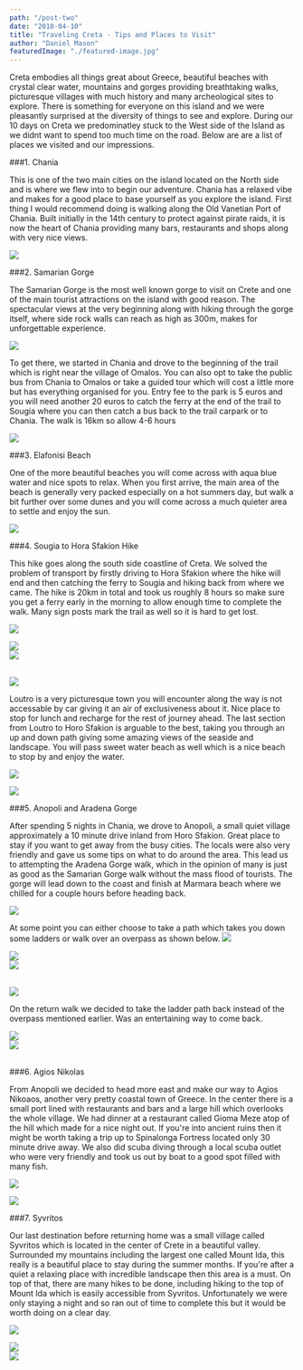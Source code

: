 ```yaml
---
path: "/post-two"
date: "2018-04-10"
title: "Traveling Creta - Tips and Places to Visit"
author: "Daniel Mason"
featuredImage: "./featured-image.jpg"
---
```


Creta embodies all things great about Greece, beautiful beaches with crystal clear water, mountains and gorges providing breathtaking walks, picturesque villages with much history and many archeological sites to explore. There is something for everyone on this island and we were pleasantly surprised at the diversity of things to see and explore. During our 10 days on Creta we predominatley stuck to the West side of the Island as we didnt want to spend too much time on the road. Below are are a list of places we visited and our impressions.



###1. Chania

This is one of the two main cities on the island located on the North side and is where we flew into to begin our adventure. Chania has a relaxed vibe and makes for a good place to base yourself as you explore the island. First thing I would recommend doing is walking along the Old Vanetian Port of Chania. Built initially in the 14th century to protect against pirate raids, it is now the heart of Chania providing many bars, restaurants and shops along with very nice views.

![](/images/chania.jpg)

###2. Samarian Gorge

The Samarian Gorge is the most well known gorge to visit on Crete and one of the main tourist attractions on the island with good reason. The spectacular views at the very beginning along with hiking through the gorge itself, where side rock walls can reach as high as 300m, makes for unforgettable experience.

![](/images/view-samaria.jpg)

To get there, we started in Chania and drove to the beginning of the trail which is right near the village of Omalos. You can also opt to take the public bus from Chania to Omalos or take a guided tour which will cost a little more but has everything organised for you. Entry fee to the park is 5 euros and you will need another 20 euros to catch the ferry at the end of the trail to Sougia where you can then catch a bus back to the trail carpark or to Chania. The walk is 16km so allow 4-6 hours

![](/images/ferry_view.jpg)

###3. Elafonisi Beach

One of the more beautiful beaches you will come across with aqua blue water and nice spots to relax. When you first arrive, the main area of the beach is generally very packed especially on a hot summers day, but walk a bit further over some dunes and you will come across a much quieter area to settle and enjoy the sun.

![](/images/elafonisi-beach.jpg)

###4. Sougia to Hora Sfakion Hike

This hike goes along the south side coastline of Creta. We solved the problem of transport by firstly driving to Hora Sfakion where the hike will end and then catching the ferry to Sougia and hiking back from where we came. The hike is 20km in total and took us roughly 8 hours so make sure you get a ferry early in the morning to allow enough time to complete the walk. Many sign posts mark the trail as well so it is hard to get lost.

![](/images/rock_plateau.jpg)

<div class="wrap"><div class="small"><img src="/images/old_church2.jpg" /></div><div class="small"><img src="/images/mountain_goat.jpg" /></div></div>
<br />

![](/images/sanne_loutro.jpg)

Loutro is a very picturesque town you will encounter along the way is not accessable by car giving it an air of exclusiveness about it. Nice place to stop for lunch and recharge for the rest of journey ahead. The last section from Loutro to Horo Sfakion is arguable to the best, taking you through an up and down path giving some amazing views of the seaside and landscape. You will pass sweet water beach as well which is a nice beach to stop by and enjoy the water.

![](/images/staircase_view.jpg)

![](/images/mountain_stairs.jpg)

###5. Anopoli and Aradena Gorge

After spending 5 nights in Chania, we drove to Anopoli, a small quiet village approximately a 10 minute drive inland from Horo Sfakion. Great place to stay if you want to get away from the busy cities. The locals were also very friendly and gave us some tips on what to do around the area. This lead us to attempting the Aradena Gorge walk, which in the opinion of many is just as good as the Samarian Gorge walk without the mass flood of tourists. The gorge will lead down to the coast and finish at Marmara beach where we chilled for a couple hours before heading back.

![](/images/bridge.jpg)

At some point you can either choose to take a path which takes you down some ladders or walk over an overpass as shown below.
![](/images/overpass.jpg)

<div class="wrap"><div class="small"><img src="/images/goat.jpg" /></div><div class="small"><img src="/images/down.jpg" /></div></div>
<br />

![](/images/rock_green.jpg)

On the return walk we decided to take the ladder path back instead of the overpass mentioned earlier. Was an entertaining way to come back.

<div class="wrap"><div class="small"><img src="/images/ladder.jpg" /></div><div class="small"><img src="/images/ladder_close.jpg" /></div></div>
<br />

###6. Agios Nikolas

From Anopoli we decided to head more east and make our way to Agios Nikoaos, another very pretty coastal town of Greece. In the center there is a small port lined with restaurants and bars and a large hill which overlooks the whole village. We had dinner at a restaurant called Gioma Meze atop of the hill which made for a nice night out. If you're into ancient ruins then it might be worth taking a trip up to Spinalonga Fortress located only 30 minute drive away. We also did scuba diving through a local scuba outlet who were very friendly and took us out by boat to a good spot filled with many fish.

![](/images/agios_night.jpg)

![](/images/agios_hotel_view.jpg)

###7. Syvritos

Our last destination before returning home was a small village called Syvritos which is located in the center of Crete in a beautiful valley. Surrounded my mountains including the largest one called Mount Ida, this really is a beautiful place to stay during the summer months. If you're after a quiet a relaxing place with incredible landscape then this area is a must. On top of that, there are many hikes to be done, including hiking to the top of Mount Ida which is easily accessible from Syvritos.
Unfortunately we were only staying a night and so ran out of time to complete this but it would be worth doing on a clear day.

![](/images/valley2.jpg)

<div class="wrap"><div class="small"><img src="/images/valley.jpg" /></div><div class="small"><img src="/images/old_wall.jpg" /></div></div>
<br />
